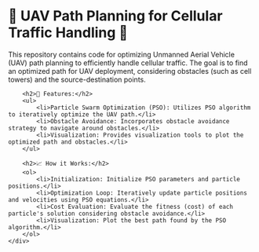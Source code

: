 <!DOCTYPE html>
<html lang="en">
<head>
    <meta charset="UTF-8">
    <meta name="viewport" content="width=device-width, initial-scale=1.0">
    <title>UAV Path Planning for Cellular Traffic Handling</title>
    <link rel="stylesheet" href="styles.css">
</head>
<body>
    <div class="container">
        <h1>🚁 UAV Path Planning for Cellular Traffic Handling 📡</h1>
        <p>This repository contains code for optimizing Unmanned Aerial Vehicle (UAV) path planning to efficiently handle cellular traffic. The goal is to find an optimized path for UAV deployment, considering obstacles (such as cell towers) and the source-destination points.</p>
        
        <h2>🔧 Features:</h2>
        <ul>
            <li>Particle Swarm Optimization (PSO): Utilizes PSO algorithm to iteratively optimize the UAV path.</li>
            <li>Obstacle Avoidance: Incorporates obstacle avoidance strategy to navigate around obstacles.</li>
            <li>Visualization: Provides visualization tools to plot the optimized path and obstacles.</li>
        </ul>
        
        <h2>📈 How it Works:</h2>
        <ol>
            <li>Initialization: Initialize PSO parameters and particle positions.</li>
            <li>Optimization Loop: Iteratively update particle positions and velocities using PSO equations.</li>
            <li>Cost Evaluation: Evaluate the fitness (cost) of each particle's solution considering obstacle avoidance.</li>
            <li>Visualization: Plot the best path found by the PSO algorithm.</li>
        </ol>
    </div>
</body>
</html>
